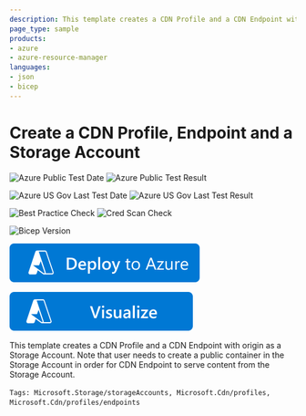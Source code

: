 ```yaml
---
description: This template creates a CDN Profile and a CDN Endpoint with origin as a Storage Account. Note that user needs to create a public container in the Storage Account in order for CDN Endpoint to serve content from the Storage Account.
page_type: sample
products:
- azure
- azure-resource-manager
languages:
- json
- bicep
---
```

# Create a CDN Profile, Endpoint and a Storage Account

![Azure Public Test Date](https://azurequickstartsservice.blob.core.windows.net/badges/quickstarts/microsoft.cdn/cdn-with-storage-account/PublicLastTestDate.svg)
![Azure Public Test Result](https://azurequickstartsservice.blob.core.windows.net/badges/quickstarts/microsoft.cdn/cdn-with-storage-account/PublicDeployment.svg)

![Azure US Gov Last Test Date](https://azurequickstartsservice.blob.core.windows.net/badges/quickstarts/microsoft.cdn/cdn-with-storage-account/FairfaxLastTestDate.svg)
![Azure US Gov Last Test Result](https://azurequickstartsservice.blob.core.windows.net/badges/quickstarts/microsoft.cdn/cdn-with-storage-account/FairfaxDeployment.svg)

![Best Practice Check](https://azurequickstartsservice.blob.core.windows.net/badges/quickstarts/microsoft.cdn/cdn-with-storage-account/BestPracticeResult.svg)
![Cred Scan Check](https://azurequickstartsservice.blob.core.windows.net/badges/quickstarts/microsoft.cdn/cdn-with-storage-account/CredScanResult.svg)

![Bicep Version](https://azurequickstartsservice.blob.core.windows.net/badges/quickstarts/microsoft.cdn/cdn-with-storage-account/BicepVersion.svg)

[![Deploy To Azure](https://raw.githubusercontent.com/Azure/azure-quickstart-templates/master/1-CONTRIBUTION-GUIDE/images/deploytoazure.svg?sanitize=true)](https://portal.azure.com/#create/Microsoft.Template/uri/https%3A%2F%2Fraw.githubusercontent.com%2FAzure%2Fazure-quickstart-templates%2Fmaster%2Fquickstarts%2Fmicrosoft.cdn%2Fcdn-with-storage-account%2Fazuredeploy.json)

[![Visualize](https://raw.githubusercontent.com/Azure/azure-quickstart-templates/master/1-CONTRIBUTION-GUIDE/images/visualizebutton.svg?sanitize=true)](http://armviz.io/#/?load=https%3A%2F%2Fraw.githubusercontent.com%2FAzure%2Fazure-quickstart-templates%2Fmaster%2Fquickstarts%2Fmicrosoft.cdn%2Fcdn-with-storage-account%2Fazuredeploy.json)

This template creates a CDN Profile and a CDN Endpoint with origin as a Storage Account. Note that user needs to create a public container in the Storage Account in order for CDN Endpoint to serve content from the Storage Account.

`Tags: Microsoft.Storage/storageAccounts, Microsoft.Cdn/profiles, Microsoft.Cdn/profiles/endpoints`
